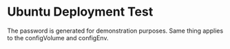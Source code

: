 # Ubuntu Deployment Test

The password is generated for demonstration purposes. Same thing applies to the configVolume and configEnv.
